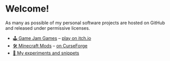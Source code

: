 # Welcome!

As many as possible of my personal software projects are hosted on GitHub and released under permissive licenses.

- [:joystick: Game Jam Games](https://github.com/search?q=user%3Amccreery+topic%3Agame-jam) &ndash; [play on itch.io](https://mccreery.itch.io/)
- [:hammer_and_wrench: Minecraft Mods](https://github.com/search?q=user%3Amccreery+topic%3Aminecraft-mod) &ndash; [on CurseForge](https://www.curseforge.com/members/jobicade/projects)
- [:game_die: My experiments and snippets](https://github.com/mccreery/sandbox)
